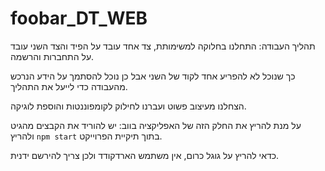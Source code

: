 # foobar_DT_WEB
תהליך העבודה: התחלנו בחלוקה למשימותת, צד אחד עובד על הפיד והצד השני עובד על התחברות והרשמה.

כך שנוכל לא להפריע אחד לקוד של השני אבל כן נוכל להסתמך על הידע הנרכש מהעבודה כדי לייעל את התהליך.

הצחלנו מעיצוב פשוט ועברנו לחילוק לקומפוננטות והוספת לוגיקה.

על מנת להריץ את החלק הזה של האפליקציה בווב: יש להוריד את הקבצים מהגיט ולהריץ <code>npm start</code> בתוך תיקיית הפרוייקט.

כדאי להריץ על גוגל כרום, אין משתמש הארדקודד ולכן צריך להירשם ידנית. 
